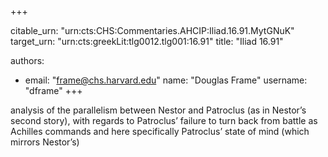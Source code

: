 +++


citable_urn: "urn:cts:CHS:Commentaries.AHCIP:Iliad.16.91.MytGNuK"
target_urn: "urn:cts:greekLit:tlg0012.tlg001:16.91"
title: "Iliad 16.91"

authors:
- email: "frame@chs.harvard.edu"
  name: "Douglas Frame"
  username: "dframe"
+++

<p>analysis of the parallelism between Nestor and Patroclus (as in Nestor’s second story), with regards to Patroclus’ failure to turn back from battle as Achilles commands and here specifically Patroclus’ state of mind (which mirrors Nestor’s)</p>